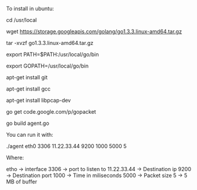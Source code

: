 To install in ubuntu:

cd /usr/local

wget https://storage.googleapis.com/golang/go1.3.3.linux-amd64.tar.gz 

tar -xvzf go1.3.3.linux-amd64.tar.gz 

export PATH=$PATH:/usr/local/go/bin

export GOPATH=/usr/local/go/bin

apt-get install git

apt-get install gcc

apt-get install libpcap-dev

go get code.google.com/p/gopacket

go build agent.go

You can run it with:

./agent eth0 3306 11.22.33.44 9200 1000 5000 5

Where:

etho -> interface
3306 -> port to listen to
11.22.33.44 -> Destination ip
9200 -> Destination port
1000 -> Time in miliseconds
5000 -> Packet size
5 -> 5 MB of buffer

